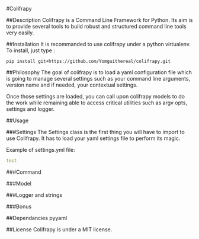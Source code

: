 #Colifrapy

##Description
Colifrapy is a Command Line Framework for Python.
Its aim is to provide several tools to build robust and
structured command line tools very easily.

##Installation
It is recommanded to use colifrapy under a python virtualenv.
To install, just type :

```
pip install git+https://github.com/Yomguithereal/colifrapy.git
```

##Philosophy
The goal of colifrapy is to load a yaml configuration file which
is going to manage several settings such as your command line arguments,
version name and if needed, your contextual settings.

Once those settings are loaded, you can call upon colifrapy models to do the
work while remaining able to access critical utilities such as argv opts, settings 
and logger.

##Usage

###Settings
The Settings class is the first thing you will have to import to use Colifrapy.
It has to load your yaml settings file to perform its magic.

Example of settings.yml file:
```yaml
test
```


###Command

###Model

###Logger and strings

###Bonus

##Dependancies
	pyyaml

##License
Colifrapy is under a MIT license.
